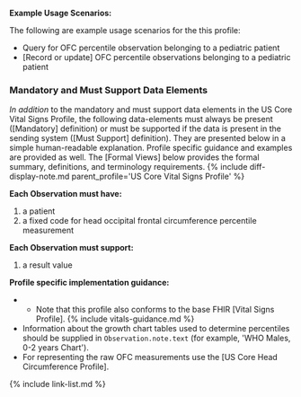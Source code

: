 
**Example Usage Scenarios:**

The following are example usage scenarios for the this profile:

- Query for OFC percentile observation belonging to a pediatric patient
- [Record or update] OFC percentile observations belonging to a pediatric patient

### Mandatory and Must Support Data Elements

*In addition* to the mandatory and must support data elements in the US Core Vital Signs Profile, the following data-elements must always be present ([Mandatory] definition) or must be supported if the data is present in the sending system ([Must Support] definition). They are presented below in a simple human-readable explanation. Profile specific guidance and examples are provided as well.  The [Formal Views] below provides the  formal summary, definitions, and terminology requirements.  {% include diff-display-note.md parent_profile='US Core Vital Signs Profile' %}

**Each Observation must have:**

1.  a patient
1.  a fixed code for head occipital frontal circumference percentile measurement

**Each Observation must support:**

1.  a result value

**Profile specific implementation guidance:**

- - Note that this profile also conforms to the base FHIR [Vital Signs Profile].
{% include vitals-guidance.md %}
- Information about the growth chart tables used to determine percentiles should be supplied in `Observation.note.text` (for example, 'WHO Males, 0-2 years Chart').
- For representing the raw OFC measurements use the [US Core Head Circumference Profile].

{% include link-list.md %}
